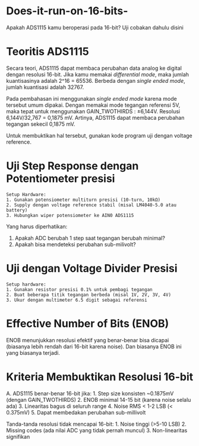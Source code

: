 # Does-it-run-on-16-bits-
Apakah ADS1115 kamu beroperasi pada 16-bit? Uji cobakan dahulu disini

# Teoritis ADS1115
Secara teori, ADS1115 dapat membaca perubahan data analog ke digital dengan resolusi 16-bit. Jika kamu memakai _differential mode_, maka jumlah kuantisasinya adalah 2^16 = 65536. Berbeda dengan _single ended mode_, jumlah kuantisasi adalah 32767. 

Pada pembahasan ini menggunakan _single ended mode_ karena mode tersebut umum dipakai. Dengan memakai mode tegangan referensi 5V, maka tepat untuk menggunakan GAIN_TWOTHIRDS : ±6,144V. Resolusi 6,144V/32,767 = 0,1875 mV. Artinya, ADS1115 dapat membaca perubahan tegangan sekecil 0,1875 mV. 

Untuk membuktikan hal tersebut, gunakan kode program uji dengan voltage reference. 

# Uji Step Response dengan Potentiometer presisi
    Setup Hardware:
    1. Gunakan potensiometer multiturn presisi (10-turn, 10kΩ)
    2. Supply dengan voltage reference stabil (misal LM4040-5.0 atau battery)
    3. Hubungkan wiper potensiometer ke AIN0 ADS1115

Yang harus diperhatikan:
  1. Apakah ADC berubah 1 step saat tegangan berubah minimal?
  2. Apakah bisa mendeteksi perubahan sub-milivolt?

# Uji dengan Voltage Divider Presisi
    Setup hardware:
    1. Gunakan resistor presisi 0.1% untuk pembagi tegangan
    2. Buat beberapa titik tegangan berbeda (misal 1V, 2V, 3V, 4V)
    3. Ukur dengan multimeter 6.5 digit sebagai referensi

# Effective Number of Bits (ENOB)
ENOB menunjukkan resolusi efektif yang benar-benar bisa dicapai (biasanya lebih rendah dari 16-bit karena noise). Dan biasanya ENOB ini yang biasanya terjadi.

# Kriteria Membuktikan Resolusi 16-bit 
 A. ADS1115 benar-benar 16-bit jika:
    1. Step size konsisten ~0.1875mV (dengan GAIN_TWOTHIRDS)
    2. ENOB minimal 14-15 bit (karena noise selalu ada)
    3. Linearitas bagus di seluruh range
    4. Noise RMS < 1-2 LSB (< 0.375mV)
    5. Dapat membedakan perubahan sub-millivolt

Tanda-tanda resolusi tidak mencapai 16-bit:
    1. Noise tinggi (>5-10 LSB)
    2. Missing codes (ada nilai ADC yang tidak pernah muncul)
    3. Non-linearitas signifikan
